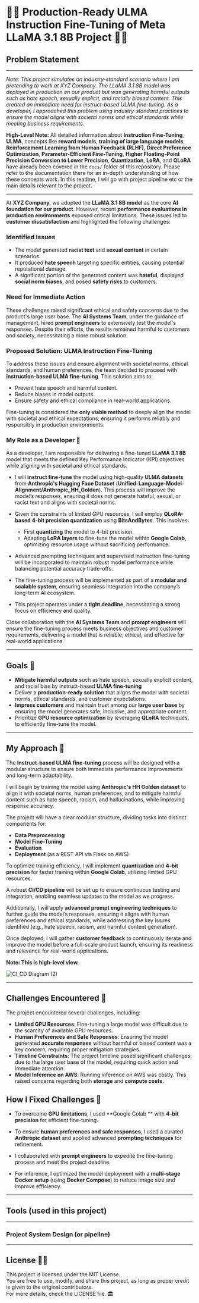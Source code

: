 # 🎋🌿 **Production-Ready ULMA Instruction Fine-Tuning of Meta LLaMA 3.1 8B Project** 🌿🎉  

## **Problem Statement**  
---  
*Note: This project simulates an industry-standard scenario where I am pretending to work at XYZ Company. The LLaMA 3.1 8B model was deployed in production on our product but was generating harmful outputs such as hate speech, sexually explicit, and racially biased content. This created an immediate need for instruct-based ULMA fine-tuning. As a developer, I approached this problem using industry-standard practices to ensure the model aligns with societal norms and ethical standards while meeting business requirements.*

**High-Level Note:** All detailed information about **Instruction Fine-Tuning**, **ULMA**, concepts like **reward models**, **training of large language models**, **Reinforcement Learning from Human Feedback (RLHF)**, **Direct Preference Optimization**, **Parameter-Efficient Fine-Tuning**, **Higher Floating-Point Precision Conversion to Lower Precision**, **Quantization**, **LoRA**, and **QLoRA** have already been covered in the `docs/` folder of this repository. Please refer to the documentation there for an in-depth understanding of how these concepts work. In this readme, I will go with project pipeline etc or the main details relevant to the project.


---  

At **XYZ Company**, we adopted the **LLaMA 3.1 8B model** as the core **AI foundation for our product**. However, recent **performance evaluations in production environments** exposed critical limitations. These issues led to **customer dissatisfaction** and highlighted the following challenges:  

### **Identified Issues**  
- The model generated **racist text** and **sexual content** in certain scenarios.  
- It produced **hate speech** targeting specific entities, causing potential reputational damage.  
- A significant portion of the generated content was **hateful**, displayed **social norm biases**, and posed **safety risks** to customers.  

### **Need for Immediate Action**  
These challenges raised significant ethical and safety concerns due to the product's large user base. The **AI Systems Team**, under the guidance of management, hired **prompt engineers** to extensively test the model's responses. Despite their efforts, the results remained harmful to customers and society, necessitating a more robust solution.  

### **Proposed Solution: ULMA Instruction Fine-Tuning**  
To address these issues and ensure alignment with societal norms, ethical standards, and human preferences, the team decided to proceed with **instruction-based ULMA fine-tuning**. This solution aims to:  
- Prevent hate speech and harmful content.  
- Reduce biases in model outputs.  
- Ensure safety and ethical compliance in real-world applications.  

Fine-tuning is considered the **only viable method** to deeply align the model with societal and ethical expectations, ensuring it performs reliably and responsibly in production environments.  

### **My Role as a Developer**  🎋
As a developer, I am responsible for delivering a fine-tuned **LLaMA 3.1 8B** model that meets the defined Key Performance Indicator (KPI) objectives while aligning with societal and ethical standards.  

- I will **instruct fine-tune** the model using high-quality **ULMA datasets** from **Anthropic's Hugging Face Dataset** (**Unified-Language-Model-Alignment/Anthropic_HH_Golden**). This process will improve the model’s responses, ensuring it does not generate hateful, sexual, or racist text and aligns with societal norms.  

- Given the constraints of limited GPU resources, I will employ **QLoRA-based 4-bit precision quantization** using **BitsAndBytes**. This involves:  
  - First **quantizing** the model to 4-bit precision.  
  - Adapting **LoRA layers** to fine-tune the model within **Google Colab**, optimizing resource usage without sacrificing performance.  

- Advanced prompting techniques and supervised instruction fine-tuning will be incorporated to maintain robust model performance while balancing potential accuracy trade-offs.  

- The fine-tuning process will be implemented as part of a **modular and scalable system**, ensuring seamless integration into the company’s long-term AI ecosystem.  

- This project operates under a **tight deadline**, necessitating a strong focus on efficiency and quality.  

Close collaboration with the **AI Systems Team** and **prompt engineers** will ensure the fine-tuning process meets business objectives and customer requirements, delivering a model that is reliable, ethical, and effective for real-world applications.  



---
## Goals 🎉  

- **Mitigate harmful outputs** such as hate speech, sexually explicit content, and racial bias by instruct-based **ULMA fine-tuning**
- Deliver a **production-ready solution** that aligns the model with societal norms, ethical standards, and customer expectations.  
- **Impress customers** and maintain trust among our **large user base** by ensuring the model generates safe, inclusive, and appropriate content.  
- Prioritize **GPU resource optimization** by leveraging **QLoRA** techniques, to efficiently fine-tune the model.


---
## **My Approach** 🚀

The **Instruct-based ULMA fine-tuning** process will be designed with a modular structure to ensure both immediate performance improvements and long-term adaptability. 

I will begin by training the model using **Anthropic's HH Golden dataset** to align it with societal norms, human preferences, and to mitigate harmful content such as hate speech, racism, and hallucinations, while improving response accuracy.

The project will have a clear modular structure, dividing tasks into distinct components for:

- **Data Preprocessing**
- **Model Fine-Tuning**
- **Evaluation**
- **Deployment** (as a REST API via Flask on AWS)

To optimize training efficiency, I will implement **quantization** and **4-bit precision** for faster training within **Google Colab**, utilizing limited GPU resources. 

A robust **CI/CD pipeline** will be set up to ensure continuous testing and integration, enabling seamless updates to the model as we progress.

Additionally, I will apply **advanced prompt engineering techniques** to further guide the model’s responses, ensuring it aligns with human preferences and ethical standards, while addressing the key issues identified (e.g., hate speech, racism, and harmful content generation).

Once deployed, I will gather **customer feedback** to continuously iterate and improve the model before a full-scale product launch, ensuring its readiness and relevance for real-world applications.

**Note: This is high-level view.**



![CI_CD Diagram (2)](https://github.com/user-attachments/assets/ea73009a-26ba-477c-97b9-88672935eb57)



--- 
## Challenges Encountered 🎋

The project encountered several challenges, including:

- **Limited GPU Resources**: Fine-tuning a large model was difficult due to the scarcity of available GPU resources.
- **Human Preferences and Safe Responses**: Ensuring the model generated **accurate responses** without harmful or biased content was a key concern, requiring proper mitigation strategies.
- **Timeline Constraints**: The project timeline posed significant challenges, due to the large user base of the model, requiring quick action and immediate attention.
- **Model Inference on AWS**: Running inference on AWS was costly. This raised concerns regarding both **storage** and **compute costs**.


## How I Fixed Challenges 🌟

- To overcome **GPU limitations**, I used **Google Colab ** with **4-bit precision** for efficient fine-tuning.

- To ensure **human preferences and safe responses**, I used a curated **Anthropic dataset** and applied advanced **prompting techniques** for refinement.

- I collaborated with **prompt engineers** to expedite the fine-tuning process and meet the project deadline.

- For inference, I optimized the model deployment with a **multi-stage Docker setup** (using **Docker Compose**) to reduce image size and improve efficiency.

  

---
## Tools (used in this project)
---

###  Project System Design (or pipeline)



---
## **License 📜✨**  
This project is licensed under the MIT License.  
You are free to use, modify, and share this project, as long as proper credit is given to the original contributors.  
For more details, check the LICENSE file. 🏛️
